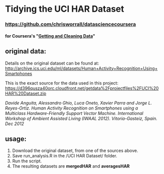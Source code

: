 # Tidying the UCI HAR Dataset
### <https://github.com/chrisworrall/datasciencecoursera>
#### for Coursera's "[Getting and Cleaning Data](https://class.coursera.org/getdata-031)"


## original data:

Details on the original dataset can be found at:
<http://archive.ics.uci.edu/ml/datasets/Human+Activity+Recognition+Using+Smartphones>

This is the exact source for the data used in this project:
<https://d396qusza40orc.cloudfront.net/getdata%2Fprojectfiles%2FUCI%20HAR%20Dataset.zip>

*Davide Anguita, Alessandro Ghio, Luca Oneto, Xavier Parra and Jorge L. Reyes-Ortiz. Human Activity Recognition on Smartphones using a Multiclass Hardware-Friendly Support Vector Machine. International Workshop of Ambient Assisted Living (IWAAL 2012). Vitoria-Gasteiz, Spain. Dec 2012*

## usage:
1. Download the original dataset, from one of the sources above.
2. Save run_analysis.R in the /UCI HAR Dataset/ folder.
3. Run the script.
4. The resulting datasets are **mergedHAR** and **averagesHAR**
